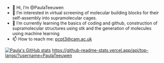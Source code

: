 - 👋 Hi, I’m @PaulaTeeuwen
- 👀 I’m interested in virtual screening of molecular building blocks for their self-assembly into supramolecular cages.
- 🌱 I’m currently learning the basics of coding and github, construction of supramolecular structures using stk and the generation of molecules using machine learning
- 📫 How to reach me: pcpt3@cam.ac.uk

[![Paula's GitHub stats](https://github-readme-stats.vercel.app/api?username=PaulaTeeuwen)](https://github.com/anuraghazra/github-readme-stats)
https://github-readme-stats.vercel.app/api/top-langs/?username=PaulaTeeuwen
